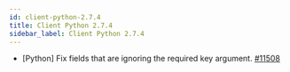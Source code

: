 ```yaml
---
id: client-python-2.7.4
title: Client Python 2.7.4 
sidebar_label: Client Python 2.7.4 
---
```


- [Python] Fix fields that are ignoring the required key argument. [#11508](https://github.com/apache/pulsar/pull/11508)

